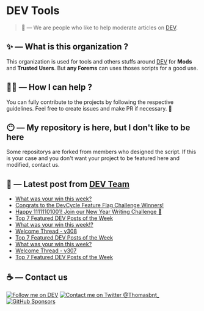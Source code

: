 # DEV Tools

> 🔧 — We are people who like to help moderate articles on [DEV](https://dev.to).

## ✨ — What is this organization ?

This organization is used for tools and others stuffs around [DEV](https://dev.to) for **Mods** and **Trusted Users**. But __any Forems__ can uses thoses scripts for a good use.


## 💪🏼 — How I can help ?

You can fully contribute to the projects by following the respective guidelines. Feel free to create issues and make PR if necessary. 🎉

## 😶 — My repository is here, but I don't like to be here

Some repositorys are forked from members who designed the script. If this is your case and you don't want your project to be featured here and modified, contact us.

## 📝 — Latest post from [DEV Team](https://dev.to/devteam)

<!-- BLOG-POST-LIST:START -->
- [What was your win this week?](https://dev.to/devteam/what-was-your-win-this-week-4hmk)
- [Congrats to the DevCycle Feature Flag Challenge Winners!](https://dev.to/devteam/congrats-to-the-devcycle-feature-flag-challenge-winners-2jie)
- [Happy 11111101001! Join our New Year Writing Challenge 🔮](https://dev.to/devteam/happy-11111101001-join-our-new-year-writing-challenge-43g4)
- [Top 7 Featured DEV Posts of the Week](https://dev.to/devteam/top-7-featured-dev-posts-of-the-week-p8l)
- [What was your win this week!?](https://dev.to/devteam/what-was-your-win-this-week-5776)
- [Welcome Thread - v308](https://dev.to/devteam/welcome-thread-v308-12hc)
- [Top 7 Featured DEV Posts of the Week](https://dev.to/devteam/top-7-featured-dev-posts-of-the-week-3cma)
- [What was your win this week?](https://dev.to/devteam/what-was-your-win-this-week-2l0o)
- [Welcome Thread - v307](https://dev.to/devteam/welcome-thread-v307-5hbd)
- [Top 7 Featured DEV Posts of the Week](https://dev.to/devteam/top-7-featured-dev-posts-of-the-week-k6m)
<!-- BLOG-POST-LIST:END -->


## ☕ — Contact us

[![Follow me on DEV](https://img.shields.io/badge/dev.to-%2308090A.svg?&style=for-the-badge&logo=dev.to&logoColor=white&alt=devto)](https://dev.to/thomasbnt)
[![Contact me on Twitter @Thomasbnt_](https://img.shields.io/badge/Contact%20me%20on%20Twitter-%231DA1F2.svg?&style=for-the-badge&logo=twitter&logoColor=white&alt=twitter)](https://twitter.com/messages/1142357270-1142357270?text=Hello,%20I%20contact%20you%20from%20devtotools%20&recipient_id=1142357270) [![GitHub Sponsors](https://img.shields.io/badge/Sponsor%20me-%23EA54AE.svg?&style=for-the-badge&logo=github-sponsors&logoColor=white)](https://github.com/sponsors/thomasbnt)


